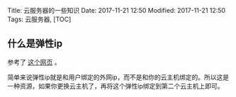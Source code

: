 Title: 云服务器的一些知识
Date: 2017-11-21 12:50
Modified: 2017-11-21 12:50
Tags: 云服务器, 
[TOC]



## 什么是弹性ip

参考了 [这个网页](http://support.huawei.com/huaweiconnect/enterprise/thread-239777-1-1.html) 。

简单来说弹性ip就是和用户绑定的外网ip，而不是和你的云主机绑定的。所以这是一种资源，如果你更换云主机了，再将这个弹性ip绑定到第二个云主机上即可。

